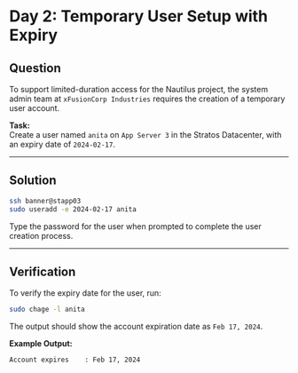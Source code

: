 # Day 2: Temporary User Setup with Expiry

## Question

To support limited-duration access for the Nautilus project, the system admin team at `xFusionCorp Industries` requires the creation of a temporary user account.

**Task:**  
Create a user named `anita` on `App Server 3` in the Stratos Datacenter, with an expiry date of `2024-02-17`.

---

## Solution

```bash
ssh banner@stapp03
sudo useradd -e 2024-02-17 anita
```
Type the password for the user when prompted to complete the user creation process.

---

## Verification

To verify the expiry date for the user, run:

```bash
sudo chage -l anita
```

The output should show the account expiration date as `Feb 17, 2024`.

**Example Output:**

```bash
Account expires    : Feb 17, 2024
```
